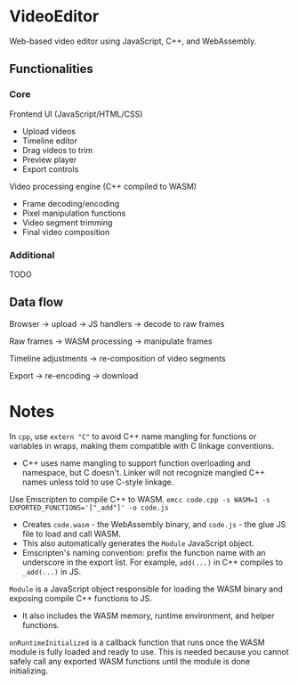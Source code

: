 # VideoEditor

Web-based video editor using JavaScript, C++, and WebAssembly. 

## Functionalities 

### Core 

Frontend UI (JavaScript/HTML/CSS) 
- Upload videos 
- Timeline editor 
- Drag videos to trim 
- Preview player 
- Export controls

Video processing engine (C++ compiled to WASM) 
- Frame decoding/encoding 
- Pixel manipulation functions 
- Video segment trimming 
- Final video composition 

### Additional 

TODO 

## Data flow 

Browser -> upload -> JS handlers -> decode to raw frames 

Raw frames -> WASM processing -> manipulate frames 

Timeline adjustments -> re-composition of video segments 

Export -> re-encoding -> download 

# Notes 

In `cpp`, use `extern "C"` to avoid C++ name mangling for functions or variables in wraps, making them compatible with C linkage conventions. 
- C++ uses name mangling to support function overloading and namespace, but C doesn't. Linker will not recognize mangled C++ names unless told to use C-style linkage. 

Use Emscripten to compile C++ to WASM. `emcc code.cpp -s WASM=1 -s EXPORTED_FUNCTIONS='["_add"]' -o code.js` 
- Creates `code.wasm` - the WebAssembly binary, and `code.js` - the glue JS file to load and call WASM. 
- This also automatically generates the `Module` JavaScript object. 
- Emscripten's naming convention: prefix the function name with an underscore in the export list. For example, `add(...)` in C++ compiles to `_add(...)` in JS. 

`Module` is a JavaScript object responsible for loading the WASM binary and exposing compile C++ functions to JS. 
- It also includes the WASM memory, runtime environment, and helper functions. 

`onRuntimeInitialized` is a callback function that runs once the WASM module is fully loaded and ready to use. This is needed because you cannot safely call any exported WASM functions until the module is done initializing. 




